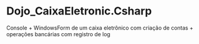 # Dojo_CaixaEletronic.Csharp
Console + WindowsForm de um caixa eletrônico com criação de contas + operações bancárias com registro de log
